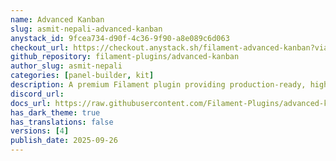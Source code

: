 ```yaml
---
name: Advanced Kanban
slug: asmit-nepali-advanced-kanban
anystack_id: 9fcea734-d90f-4c36-9f90-a8e089c6d063
checkout_url: https://checkout.anystack.sh/filament-advanced-kanban?via=arf178
github_repository: filament-plugins/advanced-kanban
author_slug: asmit-nepali
categories: [panel-builder, kit]
description: A premium Filament plugin providing production-ready, highly customizable Kanban boards with drag & drop functionality, workflow transitions, advanced filtering, and real-time search capabilities.
discord_url: 
docs_url: https://raw.githubusercontent.com/Filament-Plugins/advanced-kanban-docs/main/docs.md
has_dark_theme: true
has_translations: false
versions: [4]
publish_date: 2025-09-26
---
```

